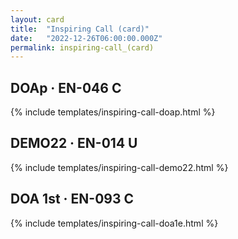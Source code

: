 ```yaml
---
layout: card
title:  "Inspiring Call (card)"
date:   "2022-12-26T06:00:00.000Z"
permalink: inspiring-call_(card)
---
```


## DOAp &middot; EN-046 C

{% include templates/inspiring-call-doap.html %}


## DEMO22 &middot; EN-014 U

{% include templates/inspiring-call-demo22.html %}


## DOA 1st &middot; EN-093 C

{% include templates/inspiring-call-doa1e.html %}
